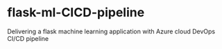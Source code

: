 # flask-ml-CICD-pipeline
Delivering a flask machine learning application with Azure cloud DevOps CI/CD pipeline
